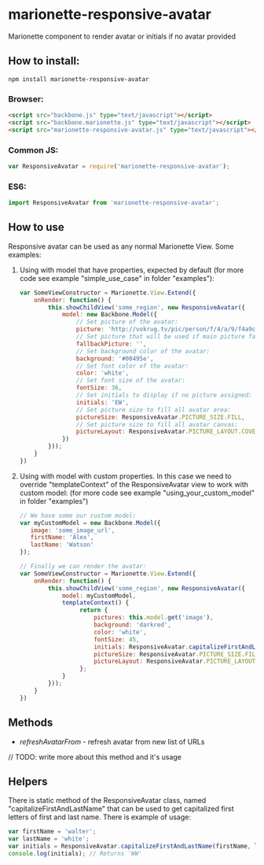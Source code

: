 # marionette-responsive-avatar
Marionette component to render avatar or initials if no avatar provided

## How to install:

``` npm install marionette-responsive-avatar ```

### Browser:
```html
<script src="backbone.js" type="text/javascript"></script>
<script src="backbone.marionette.js" type="text/javascript"></script>
<script src="marionette-responsive-avatar.js" type="text/javascript"></script>
```

### Common JS:
```javascript
var ResponsiveAvatar = require('marionette-responsive-avatar');
```
### ES6:
```javascript
import ResponsiveAvatar from 'marionette-responsive-avatar';
```

## How to use

Responsive avatar can be used as any normal Marionette View. Some examples:

1. Using with model that have properties, expected by default (for more code see example "simple_use_case" in folder "examples"):
    ```javascript
    var SomeViewConstructor = Marionette.View.Extend({
        onRender: function() {
            this.showChildView('some_region', new ResponsiveAvatar({
                model: new Backbone.Model({
                    // Set picture of the avatar:
                    picture: 'http://vokrug.tv/pic/person/f/4/a/9/f4a9c7b9ce44e06ac21466d91cf1a6ce.jpeg',
                    // Set picture that will be used if main picture failed to load:
                    fallbackPicture: '',
                    // Set background color of the avatar:
                    background: '#00495e',
                    // Set font color of the avatar:
                    color: 'white',
                    // Set font size of the avatar:
                    fontSize: 36,
                    // Set initials to display if no picture assigned:
                    initials: 'EW',
                    // Set picture size to fill all avatar area:
                    pictureSize: ResponsiveAvatar.PICTURE_SIZE.FILL,
                    // Set picture size to fill all avatar canvas:
                    pictureLayout: ResponsiveAvatar.PICTURE_LAYOUT.COVER
                })
            }));
        }
    })
    ```
2. Using with model with custom properties. In this case we need to override "templateContext" of the ResponsiveAvatar view to work with custom model:
    (for more code see example "using_your_custom_model" in folder "examples")
    ```javascript
    // We have some our custom model:
    var myCustomModel = new Backbone.Model({
       image: 'some_image_url',
       firstName: 'Alex',
       lastName: 'Watson'
    });

    // Finally we can render the avatar:
    var SomeViewConstructor = Marionette.View.Extend({
        onRender: function() {
            this.showChildView('some_region', new ResponsiveAvatar({
                model: myCustomModel,
                templateContext() {
                     return {
                         pictures: this.model.get('image'),
                         background: 'darkred',
                         color: 'white',
                         fontSize: 45,
                         initials: ResponsiveAvatar.capitalizeFirstAndLastName(this.model.get('firstName'), this.model.get('lastName'))
                         pictureSize: ResponsiveAvatar.PICTURE_SIZE.FILL,
                         pictureLayout: ResponsiveAvatar.PICTURE_LAYOUT.COVER
                     };
                }
            }));
        }
    })
    ```
## Methods

* *refreshAvatarFrom* - refresh avatar from new list of URLs

// TODO: write more about this method and it's usage

## Helpers

There is static method of the ResponsiveAvatar class, named "capitalizeFirstAndLastName"
that can be used to get capitalized first letters of first and last name. There is example of usage:
```javascript
var firstName = 'walter';
var lastName = 'white';
var initials = ResponsiveAvatar.capitalizeFirstAndLastName(firstName, lastName);
console.log(initials); // Returns 'WW'
```